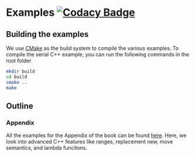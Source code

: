 # Examples [![Codacy Badge](https://app.codacy.com/project/badge/Grade/aec4198787bc4d28a8bff6152c7c393e)](https://www.codacy.com/gh/ModernCPPBook/Examples/dashboard?utm_source=github.com&amp;utm_medium=referral&amp;utm_content=ModernCPPBook/Examples&amp;utm_campaign=Badge_Grade)

## Building the examples

We use [CMake](https://cmake.org/) as the build system to compile the various examples. To compile the serial C++ example, you can run the following commands in the root folder

```bash
mkdir build 
cd build 
cmake ..
make 
```

## Outline

### Appendix

All the examples for the Appendix of the book can be found [here](https://github.com/ModernCPPBook/Examples/tree/main/appendix). Here, we look into advanced C++ features like ranges, replacement new, move semantics, and lambda funcitons. 
